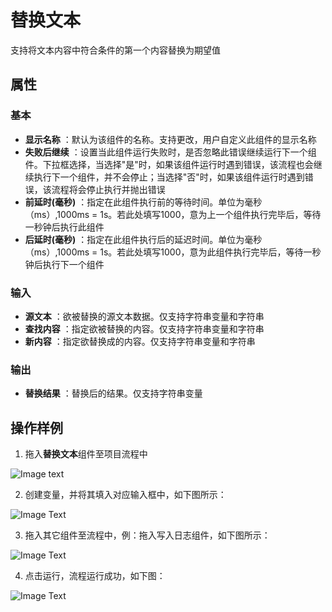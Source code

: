 # 替换文本

支持将文本内容中符合条件的第一个内容替换为期望值

## 属性

### 基本

- **显示名称** ：默认为该组件的名称。支持更改，用户自定义此组件的显示名称
- **失败后继续** ：设置当此组件运行失败时，是否忽略此错误继续运行下一个组件。下拉框选择，当选择"是"时，如果该组件运行时遇到错误，该流程也会继续执行下一个组件，并不会停止；当选择"否"时，如果该组件运行时遇到错误，该流程将会停止执行并抛出错误
- **前延时(毫秒)** ：指定在此组件执行前的等待时间。单位为毫秒（ms）,1000ms = 1s。若此处填写1000，意为上一个组件执行完毕后，等待一秒钟后执行此组件
- **后延时(毫秒)** ：指定在此组件执行后的延迟时间。单位为毫秒（ms）,1000ms = 1s。若此处填写1000，意为此组件执行完毕后，等待一秒钟后执行下一个组件


### 输入

- **源文本** ：欲被替换的源文本数据。仅支持字符串变量和字符串
- **查找内容** ：指定欲被替换的内容。仅支持字符串变量和字符串
- **新内容** ：指定欲替换成的内容。仅支持字符串变量和字符串

### 输出

- **替换结果** ：替换后的结果。仅支持字符串变量

## 操作样例

1. 拖入**替换文本**组件至项目流程中

![Image text](https://docimages.blob.core.chinacloudapi.cn/images/Activities/ReplaceTextActivity2021010501.png)

2. 创建变量，并将其填入对应输入框中，如下图所示：

![Image Text](https://docimages.blob.core.chinacloudapi.cn/images/Activities/ReplaceTextActivity2021010502.png)

3. 拖入其它组件至流程中，例：拖入写入日志组件，如下图所示：

![Image Text](https://docimages.blob.core.chinacloudapi.cn/images/Activities/ReplaceTextActivity2021010503.png)

4. 点击运行，流程运行成功，如下图：

![Image Text](https://docimages.blob.core.chinacloudapi.cn/images/Activities/ReplaceTextActivity2021010504.png)